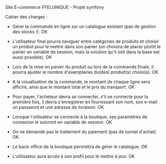 
Site E-commerce FFELUNIQUE - Projet symfony


Cahier des charges :


- Gérer la commande en ligne sur un catalogue existant (pas de gestion des stocks !). OK

- L'utilisateur final pourra naviguer entre catégories de produits et choisir un produit pour le mettre dans son panier (on choisira de placer plutôt le panier en variable de session, mais la solution qu'il soit dans la base est aussi possible). OK

- Lors de la mise en panier du produit ou lors de la commande finale, il pourra ajuster le nombre d'exemplaires du(des) produit(s) choisi(s). OK

- A la visualisation de la commande, le montant de chaque ligne sera affiché, ainsi que le montant total et le prix du transport. OK

- Pour payer, l'acheteur devra se connecter, s'il se connecte pour la première fois, il devra s'enregistrer en fournissant son nom,  son e-mail un password et une adresse de livraison. OK

- Lorsque l'utilisateur se connecte à la boutique, ses paramètres de connexion le suivront en variable de session. OK

- On ne demande pas le traitement du paiement (pas de tunnel d'achat). OK

- Le back-office de la boutique permettra de gérer le catalogue. OK

- L'utilisateur aura accès à son profil pour le mettre à jour. OK
